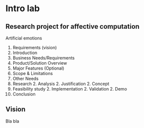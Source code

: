 # Intro lab

## Research project for affective computation
Artificial emotions

1. Requirements (vision)
  2. Introduction
  2. Business Needs/Requirements
  2. Product/Solution Overview
  2. Major Features (Optional)
  2. Scope & Limitations
  2. Other Needs
1. Research
   2. Analysis
   2. Justification
   2. Concept
1. Feasibility study
   2. Implementation
   2. Validation
   2. Demo
1. Conclusion

## Vision

Bla bla
